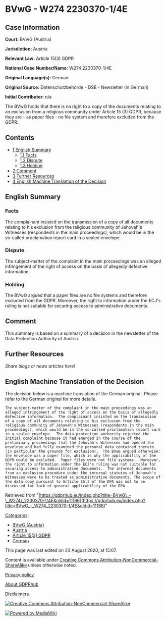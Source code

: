 # BVwG - W274 2230370-1/4E

## Case Information

**Court:** BVwG (Austria)

**Jurisdiction:** Austria

**Relevant Law:** Article 15(3) GDPR

**National Case Number/Name:** W274 2230370-1/4E

**Original Language(s):** German

**Original Source:** Datenschutzbehörde - DSB - Newsletter (in German)

**Initial Contributor:** n/a

The BVwG holds that there is no right to a copy of the documents relating to an exclusion from a religious community under Article 15 (3) GDPR, because they are - as paper files - no file system and therefore excluded from the GDPR.

## Contents

*   [1 English Summary](#English_Summary)
    *   [1.1 Facts](#Facts)
    *   [1.2 Dispute](#Dispute)
    *   [1.3 Holding](#Holding)
*   [2 Comment](#Comment)
*   [3 Further Resources](#Further_Resources)
*   [4 English Machine Translation of the Decision](#English_Machine_Translation_of_the_Decision)

## English Summary

### Facts

The complainant insisted on the transmission of a copy of all documents relating to his exclusion from the religious community of Jehovah's Witnesses (respondents in the main proceedings), which would be in the so-called proclamation report card in a sealed envelope.

### Dispute

The subject-matter of the complaint in the main proceedings was an alleged infringement of the right of access on the basis of allegedly defective information.

### Holding

The BVwG argued that a paper files are no file systems and therefore excluded from the GDPR. Moreover, the right to information under the ECJ's ruling is not suitable for securing access to administrative documents.

## Comment

This summary is based on a summary of a decision in the newsletter of the Data Protection Authority of Austria.

## Further Resources

_Share blogs or news articles here!_

## English Machine Translation of the Decision

The decision below is a machine translation of the German original. Please refer to the German original for more details.

```
The subject-matter of the complaint in the main proceedings was an alleged infringement of the right of access on the basis of allegedly defective information.  The complainant insisted on the transmission of a copy of all documents relating to his exclusion from the religious community of Jehovah's Witnesses (respondents in the main proceedings), which would be in the so-called proclamation report card in a sealed envelope.  The data protection authority rejected the initial complaint because it had emerged in the course of the preliminary proceedings that the Jehovah's Witnesses had opened the envelope and had fully examined the personal data contained therein (in particular the grounds for exclusion).  The BVwG argued otherwise: the envelope was a paper file, which is why the applicability of the GDPR would be excluded.  Paper files were not file systems.  Moreover, the right to information under the ECJ's ruling was not suitable for securing access to administrative documents.  The internal documents from an exclusion procedure under the internal statutes of Jehovah's Witnesses were to be treated as administrative documents. The scope of the data copy pursuant to Article 15.3 of the DPA was not to be discussed for lack of general applicability of the DPA.

```

Retrieved from "[https://gdprhub.eu/index.php?title=BVwG\_-\_W274\_2230370-1/4E&oldid=11166](https://gdprhub.eu/index.php?title=BVwG_-_W274_2230370-1/4E&oldid=11166)"

[Categories](/index.php?title=Special:Categories "Special:Categories"):

*   [BVwG (Austria)](/index.php?title=Category:BVwG_\(Austria\) "Category:BVwG (Austria)")
*   [Austria](/index.php?title=Category:Austria "Category:Austria")
*   [Article 15(3) GDPR](/index.php?title=Category:Article_15\(3\)_GDPR "Category:Article 15(3) GDPR")
*   [German](/index.php?title=Category:German "Category:German")

This page was last edited on 20 August 2020, at 15:07.

Content is available under [Creative Commons Attribution-NonCommercial-ShareAlike](https://creativecommons.org/licenses/by-nc-sa/4.0/) unless otherwise noted.

[Privacy policy](/index.php?title=GDPRhub:Privacy_policy)

[About GDPRhub](/index.php?title=GDPRhub:About)

[Disclaimers](/index.php?title=GDPRhub:General_disclaimer)

[![Creative Commons Attribution-NonCommercial-ShareAlike](/resources/assets/licenses/cc-by-nc-sa.png)](https://creativecommons.org/licenses/by-nc-sa/4.0/)

[![Powered by MediaWiki](/resources/assets/poweredby_mediawiki_88x31.png)](https://www.mediawiki.org/)